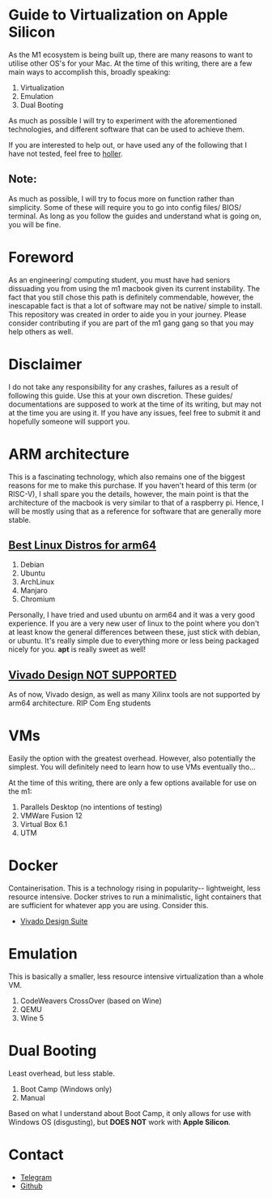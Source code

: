 # Guide to Virtualization on Apple Silicon
As the M1 ecosystem is being built up, there are many reasons to want to utilise other OS's for your Mac. At the time of this writing, there are a few main ways to accomplish this, broadly speaking:
1. Virtualization
2. Emulation
3. Dual Booting

As much as possible I will try to experiment with the aforementioned technologies, and different software that can be used to achieve them.  

If you are interested to help out, or have used any of the following that I have not tested, feel free to [holler](#Contact). 

## Note: 
As much as possible, I will try to focus more on function rather than simplicity. Some of these will require you to go into config files/ BIOS/ terminal. As long as you follow the guides and understand what is going on, you will be fine.

# Foreword
As an engineering/ computing student, you must have had seniors dissuading you from using the m1 macbook given its current instability. The fact that you still chose this path is definitely commendable, however, the inescapable fact is that a lot of software may not be native/ simple to install. This repository was created in order to aide you in your journey. Please consider contributing if you are part of the m1 gang gang so that you may help others as well.  

# Disclaimer
I do not take any responsibility for any crashes, failures as a result of following this guide. Use this at your own discretion. These guides/ documentations are supposed to work at the time of its writing, but may not at the time you are using it. If you have any issues, feel free to submit it and hopefully someone will support you.

# ARM architecture
This is a fascinating technology, which also remains one of the biggest reasons for me to make this purchase. If you haven't heard of this term (or RISC-V), I shall spare you the details, however, the main point is that the architecture of the macbook is very similar to that of a raspberry pi. Hence, I will be mostly using that as a reference for software that are generally more stable.

## [Best Linux Distros for arm64](https://www.maketecheasier.com/best-linux-distributions-for-arm-devices/)

1. Debian
2. Ubuntu 
2. ArchLinux
3. Manjaro
4. Chromium

Personally, I have tried and used ubuntu on arm64 and it was a very good experience. If you are a very new user of linux to the point where you don't at least know the general differences between these, just stick with debian, or ubuntu. It's really simple due to everything more or less being packaged nicely for you. **apt** is really sweet as well!

## [Vivado Design **NOT SUPPORTED**](https://forums.xilinx.com/t5/Installation-and-Licensing/Vivado-on-ARM-Linux/m-p/1201451)
As of now, Vivado design, as well as many Xilinx tools are not supported by arm64 architecture. RIP Com Eng students

# VMs
Easily the option with the greatest overhead. However, also potentially the simplest. You will definitely need to learn how to use VMs eventually tho...  

At the time of this writing, there are only a few options available for use on the m1:
1. Parallels Desktop (no intentions of testing)
2. VMWare Fusion 12
3. Virtual Box 6.1
4. UTM

# Docker
Containerisation. This is a technology rising in popularity-- lightweight, less resource intensive. Docker strives to run a minimalistic, light containers that are sufficient for whatever app you are using. Consider this.
- [Vivado Design Suite](http://phwl.org/2020/xilinx-vivado-on-ubuntu-using-docker/)

# Emulation
This is basically a smaller, less resource intensive virtualization than a whole VM.
1. CodeWeavers CrossOver (based on Wine)
2. QEMU
3. Wine 5

# Dual Booting
Least overhead, but less stable.
1. Boot Camp (Windows only)
2. Manual

Based on what I understand about Boot Camp, it only allows for use with Windows OS (disgusting), but **DOES NOT** work with **Apple Silicon**.

# Contact
- [Telegram](https://t.me/ollayf)
- [Github](https://github.com/ollayf)